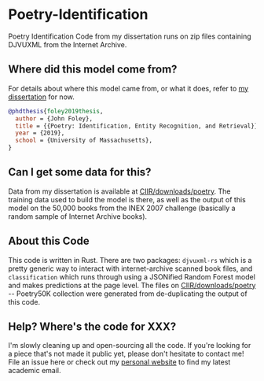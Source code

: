 # Poetry-Identification
Poetry Identification Code from my dissertation runs on zip files containing DJVUXML from the Internet Archive.

## Where did this model come from?

For details about where this model came from, or what it does, refer to [my dissertation](https://scholarworks.umass.edu/dissertations_2/1573/) for now.

```bibtex
@phdthesis{foley2019thesis,
  author = {John Foley},
  title = {{Poetry: Identification, Entity Recognition, and Retrieval}},
  year = {2019},
  school = {University of Massachusetts},
}
```

## Can I get some data for this?

Data from my dissertation is available at [CIIR/downloads/poetry](http://ciir.cs.umass.edu/downloads/poetry). The training data used to build the model is there, as well as the output of this model on the 50,000 books from the INEX 2007 challenge (basically a random sample of Internet Archive books).

## About this Code

This code is written in Rust. There are two packages: ``djvuxml-rs`` which is a pretty generic way to interact with internet-archive scanned book files, and ``classification`` which runs through using a JSONified Random Forest model and makes predictions at the page level. The files on [CIIR/downloads/poetry](http://ciir.cs.umass.edu/downloads/poetry) -- Poetry50K collection were generated from de-duplicating the output of this code.

## Help? Where's the code for XXX?

I'm slowly cleaning up and open-sourcing all the code. If you're looking for a piece that's not made it public yet, please don't hesitate to contact me! File an issue here or check out my [personal website](https://jjfoley.me) to find my latest academic email.
